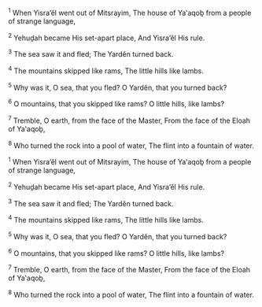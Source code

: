 <sup>1</sup> When Yisra’ĕl went out of Mitsrayim, The house of Ya‛aqoḇ from a people of strange language,

<sup>2</sup> Yehuḏah became His set-apart place, And Yisra’ĕl His rule.

<sup>3</sup> The sea saw it and fled; The Yardĕn turned back.

<sup>4</sup> The mountains skipped like rams, The little hills like lambs.

<sup>5</sup> Why was it, O sea, that you fled? O Yardĕn, that you turned back?

<sup>6</sup> O mountains, that you skipped like rams? O little hills, like lambs?

<sup>7</sup> Tremble, O earth, from the face of the Master, From the face of the Eloah of Ya‛aqoḇ,

<sup>8</sup> Who turned the rock into a pool of water, The flint into a fountain of water.

<sup>1</sup> When Yisra’ĕl went out of Mitsrayim, The house of Ya‛aqoḇ from a people of strange language,

<sup>2</sup> Yehuḏah became His set-apart place, And Yisra’ĕl His rule.

<sup>3</sup> The sea saw it and fled; The Yardĕn turned back.

<sup>4</sup> The mountains skipped like rams, The little hills like lambs.

<sup>5</sup> Why was it, O sea, that you fled? O Yardĕn, that you turned back?

<sup>6</sup> O mountains, that you skipped like rams? O little hills, like lambs?

<sup>7</sup> Tremble, O earth, from the face of the Master, From the face of the Eloah of Ya‛aqoḇ,

<sup>8</sup> Who turned the rock into a pool of water, The flint into a fountain of water.

